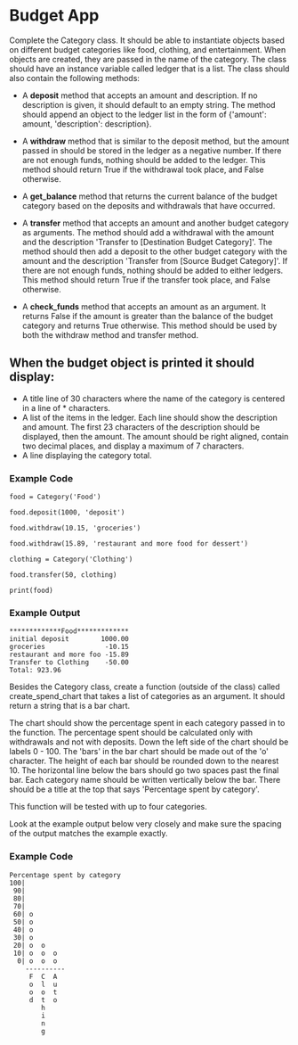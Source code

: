 # Budget App

Complete the Category class. It should be able to instantiate objects based on different budget categories like food, clothing, and entertainment. When objects are created, they are passed in the name of the category. The class should have an instance variable called ledger that is a list. The class should also contain the following methods:

- A **deposit** method that accepts an amount and description. If no description is given, it should default to an empty string. The method should append an object to the ledger list in the form of {'amount': amount, 'description': description}.

- A **withdraw** method that is similar to the deposit method, but the amount passed in should be stored in the ledger as a negative number. If there are not enough funds, nothing should be added to the ledger. This method should return True if the withdrawal took place, and False otherwise.

- A **get_balance** method that returns the current balance of the budget category based on the deposits and withdrawals that have occurred.

- A **transfer** method that accepts an amount and another budget category as arguments. The method should add a withdrawal with the amount and the description 'Transfer to [Destination Budget Category]'. The method should then add a deposit to the other budget category with the amount and the description 'Transfer from [Source Budget Category]'. If there are not enough funds, nothing should be added to either ledgers. This method should return True if the transfer took place, and False otherwise.

- A **check_funds** method that accepts an amount as an argument. It returns False if the amount is greater than the balance of the budget category and returns True otherwise. This method should be used by both the withdraw method and transfer method.

## When the budget object is printed it should display:

- A title line of 30 characters where the name of the category is centered in a line of * characters.
- A list of the items in the ledger. Each line should show the description and amount. The first 23 characters of the description should be displayed, then the amount. The amount should be right aligned, contain two decimal places, and display a maximum of 7 characters.
- A line displaying the category total.

### Example Code

```plaintext
food = Category('Food')

food.deposit(1000, 'deposit')

food.withdraw(10.15, 'groceries')

food.withdraw(15.89, 'restaurant and more food for dessert')

clothing = Category('Clothing')

food.transfer(50, clothing)

print(food)
```
### Example Output
```plaintext
*************Food*************
initial deposit        1000.00
groceries               -10.15
restaurant and more foo -15.89
Transfer to Clothing    -50.00
Total: 923.96
```
Besides the Category class, create a function (outside of the class) called create_spend_chart that takes a list of categories as an argument. It should return a string that is a bar chart.

The chart should show the percentage spent in each category passed in to the function. The percentage spent should be calculated only with withdrawals and not with deposits. Down the left side of the chart should be labels 0 - 100. The 'bars' in the bar chart should be made out of the 'o' character. The height of each bar should be rounded down to the nearest 10. The horizontal line below the bars should go two spaces past the final bar. Each category name should be written vertically below the bar. There should be a title at the top that says 'Percentage spent by category'.

This function will be tested with up to four categories.

Look at the example output below very closely and make sure the spacing of the output matches the example exactly.

### Example Code
```plaintext
Percentage spent by category
100|         
 90|         
 80|         
 70|         
 60| o       
 50| o       
 40| o       
 30| o       
 20| o  o    
 10| o  o  o 
  0| o  o  o 
    ----------
     F  C  A  
     o  l  u  
     o  o  t  
     d  t  o  
        h     
        i     
        n     
        g     
```
